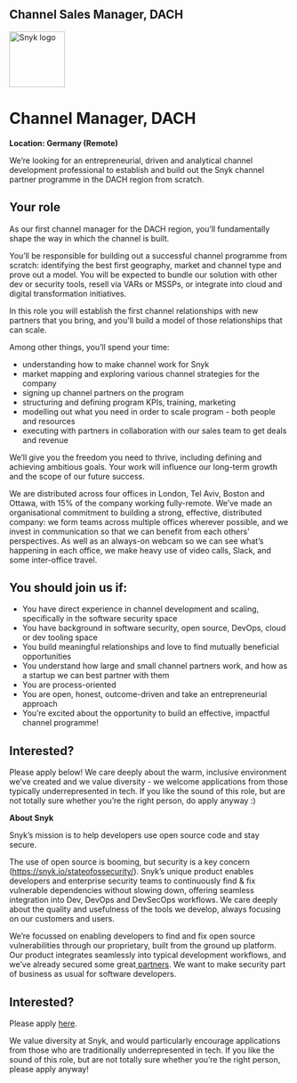 Channel Sales Manager, DACH 
---

<img src="https://res.cloudinary.com/snyk/image/upload/v1537345894/press-kit/brand/logo-black.png" width="100" alt="Snyk logo" />

<h1><strong>Channel Manager, DACH</strong></h1>
<p><strong>Location: Germany (Remote) </strong></p>
<p><span style="font-weight: 400;">We’re looking for an entrepreneurial, driven and analytical channel development professional to establish and build out the Snyk channel partner programme in the DACH region from scratch.</span></p>
<h2><strong>Your role</strong></h2>
<p><span style="font-weight: 400;">As our first channel manager for the DACH region, you’ll fundamentally shape the way in which the channel is built.</span></p>
<p><span style="font-weight: 400;">You’ll be responsible for building out a successful channel programme from scratch: identifying the best first geography, market and channel type and prove out a model. You will be expected to bundle our solution with other dev or security tools, resell via VARs or MSSPs, or integrate into cloud and digital transformation initiatives.</span></p>
<p><span style="font-weight: 400;">In this role you will establish the first channel relationships with new partners that you bring, and you'll build a model of those relationships that can scale. </span></p>
<p><span style="font-weight: 400;">Among other things, you’ll spend your time:</span></p>
<ul>
<li style="font-weight: 400;"><span style="font-weight: 400;">understanding how to make channel work for Snyk</span></li>
<li style="font-weight: 400;"><span style="font-weight: 400;">market mapping and exploring various channel strategies for the company</span></li>
<li style="font-weight: 400;"><span style="font-weight: 400;">signing up channel partners on the program</span></li>
<li style="font-weight: 400;"><span style="font-weight: 400;">structuring and defining program KPIs, training, marketing</span></li>
<li style="font-weight: 400;"><span style="font-weight: 400;">modelling out what you need in order to scale program - both people and resources</span></li>
<li style="font-weight: 400;"><span style="font-weight: 400;">executing with partners in collaboration with our sales team to get deals and revenue</span></li>
</ul>
<p><span style="font-weight: 400;">We’ll give you the freedom you need to thrive, including defining and achieving ambitious goals. Your work will influence our long-term growth and the scope of our future success.</span></p>
<p><span style="font-weight: 400;">We are distributed across four offices in London, Tel Aviv, Boston and Ottawa, with 15% of the company working fully-remote. We’ve made an organisational commitment to building a strong, effective, distributed company: we form teams across multiple offices wherever possible, and we invest in communication so that we can benefit from each others’ perspectives. As well as an always-on webcam so we can see what’s happening in each office, we make heavy use of video calls, Slack, and some inter-office travel.</span></p>
<h2><strong>You should join us if:</strong></h2>
<ul>
<li style="font-weight: 400;"><span style="font-weight: 400;">You have direct experience in channel development and scaling, specifically in the software security space</span></li>
<li style="font-weight: 400;"><span style="font-weight: 400;">You have background in software security, open source, DevOps, cloud or dev tooling space</span></li>
<li style="font-weight: 400;"><span style="font-weight: 400;">You build meaningful relationships and love to find mutually beneficial opportunities</span></li>
<li style="font-weight: 400;"><span style="font-weight: 400;">You understand how large and small channel partners work, and how as a startup we can best partner with them</span></li>
<li style="font-weight: 400;"><span style="font-weight: 400;">You are process-oriented </span></li>
<li style="font-weight: 400;"><span style="font-weight: 400;">You are open, honest, outcome-driven and take an entrepreneurial approach</span></li>
<li style="font-weight: 400;"><span style="font-weight: 400;">You’re excited about the opportunity to build an effective, impactful channel programme!</span></li>
</ul>
<h2><strong>Interested?</strong></h2>
<p><span style="font-weight: 400;">Please apply below! We care deeply about the warm, inclusive environment we’ve created and we value diversity - we welcome applications from those typically underrepresented in tech. If you like the sound of this role, but are not totally sure whether you’re the right person, do apply anyway :)</span></p>
<p><strong>About Snyk</strong></p>
<p><span style="font-weight: 400;">Snyk’s mission is to help developers use open source code and stay secure. </span></p>
<p><span style="font-weight: 400;">The use of open source is booming, but security is a key concern (</span><a href="https://snyk.io/stateofossecurity/"><span style="font-weight: 400;">https://snyk.io/stateofossecurity/</span></a><span style="font-weight: 400;">). Snyk’s unique product enables developers and enterprise security teams to continuously find &amp; fix vulnerable dependencies without slowing down, offering seamless integration into Dev, DevOps and DevSecOps workflows. We care deeply about the quality and usefulness of the tools we develop, always focusing on our customers and users. </span></p>
<p><span style="font-weight: 400;">We’re focussed on enabling developers to find and fix open source vulnerabilities through our proprietary, built from the ground up platform. Our product integrates seamlessly into typical development workflows, and we’ve already secured some great</span><a href="https://snyk.io/partners"><span style="font-weight: 400;"> partners</span></a><span style="font-weight: 400;">. We want to make security part of business as usual for software developers.</span></p>

Interested?
---

Please apply [here](https://boards.greenhouse.io/snyk/jobs/4526093002#app).

We value diversity at Snyk, and would particularly encourage applications from those who are traditionally underrepresented in tech.
If you like the sound of this role, but are not totally sure whether you’re the right person, please apply anyway!
